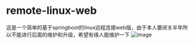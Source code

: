 # remote-linux-web
这是一个简单的基于springboot的linux远程连接web版，由于本人要闭关半年所以不能进行后面的维护和升级，希望有缘人能维护一下
![image](https://github.com/luban123/remote-linux-web/blob/master/src/main/resources/static/img/095532.png)
